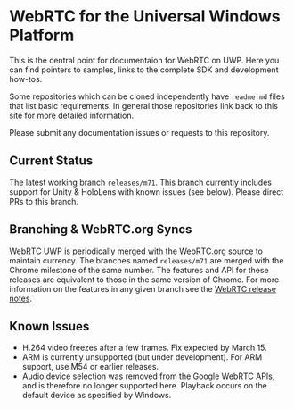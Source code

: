 # WebRTC for the Universal Windows Platform

This is the central point for documentaion for WebRTC on UWP.  Here you can find pointers to samples, links to the complete SDK and development how-tos.

Some repositories which can be cloned independently have `readme.md` files that list basic requirements.  In general those repositories link back to this site for more detailed information.

Please submit any documentation issues or requests to this repository.

## Current Status

The latest working branch `releases/m71`.  This branch currently includes support for Unity & HoloLens with known issues (see below).  Please direct PRs to this branch.

## Branching & WebRTC.org Syncs

WebRTC UWP is periodically merged with the WebRTC.org source to maintain currency.  The branches named `releases/m71` are merged with the Chrome milestone of the same number.  The features and API for these releases are equivalent to those in the same version of Chrome.  For more information on the features in any given branch see the [WebRTC release notes](https://groups.google.com/forum/#!searchin/discuss-webrtc/webrtc$20release$20notes%7Csort:date).

## Known Issues

- H.264 video freezes after a few frames.  Fix expected by March 15.
- ARM is currently unsupported (but under development).  For ARM support, use M54 or earlier releases.
- Audio device selection was removed from the Google WebRTC APIs, and is therefore no longer supported here.  Playback occurs on the default device as specified by Windows.